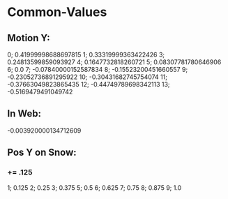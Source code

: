 # Common-Values

## Motion Y:
0; 0.41999998688697815
1; 0.33319999363422426
3; 0.24813599859093927
4; 0.1647732818260721
5; 0.08307781780646906
6; 0.0
7; -0.07840000152587834
8; -0.15523200451660557
9; -0.23052736891295922
10; -0.30431682745754074
11; -0.37663049823865435
12; -0.44749789698342113
13; -0.5169479491049742

## In Web:
-0.003920000134712609

## Pos Y on Snow:
### += .125

1; 0.125
2; 0.25
3; 0.375
5; 0.5
6; 0.625
7; 0.75
8; 0.875
9; 1.0
